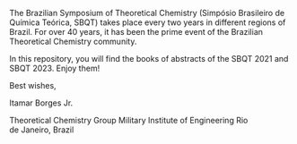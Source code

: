 The Brazilian Symposium of Theoretical Chemistry (Simpósio Brasileiro de Química Teórica, SBQT) takes place every two years in different regions of Brazil. For over 40 years, it has been the prime event of the Brazilian Theoretical Chemistry community.

In this repository, you will find the books of abstracts of the SBQT 2021 and SBQT 2023. Enjoy them!

Best wishes,

Itamar Borges Jr.

Theoretical Chemistry Group
Military Institute of Engineering 
Rio de Janeiro, Brazil

